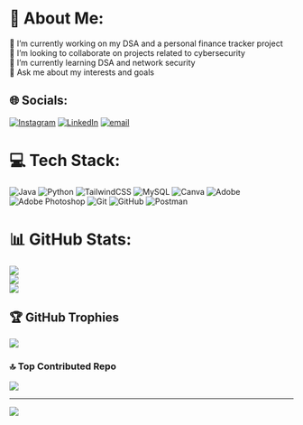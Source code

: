 # 💫 About Me:
🔭 I’m currently working on my DSA and a personal finance tracker project<br>👯 I’m looking to collaborate on projects related to cybersecurity<br>🌱 I’m currently learning DSA and network security<br>💬 Ask me about my interests and goals


## 🌐 Socials:
[![Instagram](https://img.shields.io/badge/Instagram-%23E4405F.svg?logo=Instagram&logoColor=white)](https://instagram.com/harjeet_rawat) [![LinkedIn](https://img.shields.io/badge/LinkedIn-%230077B5.svg?logo=linkedin&logoColor=white)](https://linkedin.com/in/harjeet-rawat) [![email](https://img.shields.io/badge/Email-D14836?logo=gmail&logoColor=white)](mailto:harjeetrawat04@gmail.com) 

# 💻 Tech Stack:
![Java](https://img.shields.io/badge/java-%23ED8B00.svg?style=for-the-badge&logo=openjdk&logoColor=white) ![Python](https://img.shields.io/badge/python-3670A0?style=for-the-badge&logo=python&logoColor=ffdd54) ![TailwindCSS](https://img.shields.io/badge/tailwindcss-%2338B2AC.svg?style=for-the-badge&logo=tailwind-css&logoColor=white) ![MySQL](https://img.shields.io/badge/mysql-4479A1.svg?style=for-the-badge&logo=mysql&logoColor=white) ![Canva](https://img.shields.io/badge/Canva-%2300C4CC.svg?style=for-the-badge&logo=Canva&logoColor=white) ![Adobe](https://img.shields.io/badge/adobe-%23FF0000.svg?style=for-the-badge&logo=adobe&logoColor=white) ![Adobe Photoshop](https://img.shields.io/badge/adobe%20photoshop-%2331A8FF.svg?style=for-the-badge&logo=adobe%20photoshop&logoColor=white) ![Git](https://img.shields.io/badge/git-%23F05033.svg?style=for-the-badge&logo=git&logoColor=white) ![GitHub](https://img.shields.io/badge/github-%23121011.svg?style=for-the-badge&logo=github&logoColor=white) ![Postman](https://img.shields.io/badge/Postman-FF6C37?style=for-the-badge&logo=postman&logoColor=white)
# 📊 GitHub Stats:
![](https://github-readme-stats.vercel.app/api?username=Harjeet04&theme=dark&hide_border=false&include_all_commits=false&count_private=false)<br/>
![](https://nirzak-streak-stats.vercel.app/?user=Harjeet04&theme=dark&hide_border=false)<br/>
![](https://github-readme-stats.vercel.app/api/top-langs/?username=Harjeet04&theme=dark&hide_border=false&include_all_commits=false&count_private=false&layout=compact)

## 🏆 GitHub Trophies
![](https://github-profile-trophy.vercel.app/?username=Harjeet04&theme=radical&no-frame=false&no-bg=true&margin-w=4)

### 🔝 Top Contributed Repo
![](https://github-contributor-stats.vercel.app/api?username=Harjeet04&limit=5&theme=dark&combine_all_yearly_contributions=true)

---
[![](https://visitcount.itsvg.in/api?id=Harjeet04&icon=0&color=0)](https://visitcount.itsvg.in)

<!-- Proudly created with GPRM ( https://gprm.itsvg.in ) -->
